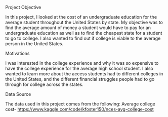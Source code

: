 Project Objective

In this project, I  looked at the cost of an undergraduate education for the average student throughout the United States by state. My objective was to find the average amount of money a student would have to pay for an undergraduate education as well as to find the cheapest state for a student to go to college. I also wanted to find out if college is viable to the average person in the United States.

Motivations

I was interested in the college experience and why it was so expensive to have the college experience for the average high school student. I also wanted to learn more about the access students had to different colleges in the United States, and the different financial struggles people had to go through for college across the states. 

Data Source

The data used in this project comes from the following:
Average college cost-  https://www.kaggle.com/code/kfoster150/nces-avg-college-cost 


